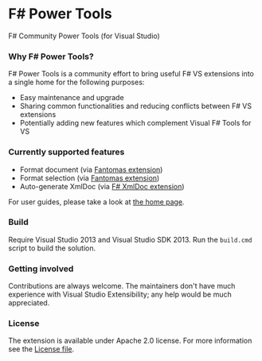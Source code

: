 F# Power Tools
============

F# Community Power Tools (for Visual Studio)

### Why F# Power Tools?
F# Power Tools is a community effort to bring useful F# VS extensions into a single home for the following purposes:
 - Easy maintenance and upgrade
 - Sharing common functionalities and reducing conflicts between F# VS extensions
 - Potentially adding new features which complement Visual F# Tools for VS

### Currently supported features
 - Format document (via [Fantomas extension](https://github.com/dungpa/fantomas))
 - Format selection (via [Fantomas extension](https://github.com/dungpa/fantomas))
 - Auto-generate XmlDoc (via [F# XmlDoc extension](http://lorgonblog.wordpress.com/2010/12/04/source-code-for-f-xmldoc-extension/))

For user guides, please take a look at [the home page](http://fsprojects.github.io/FSharpVSPowerTools/).

### Build
Require Visual Studio 2013 and Visual Studio SDK 2013. 
Run the `build.cmd` script to build the solution.

### Getting involved
Contributions are always welcome.
The maintainers don't have much experience with Visual Studio Extensibility; any help would be much appreciated.

### License
The extension is available under Apache 2.0 license. For more information see the [License file](License.txt).
